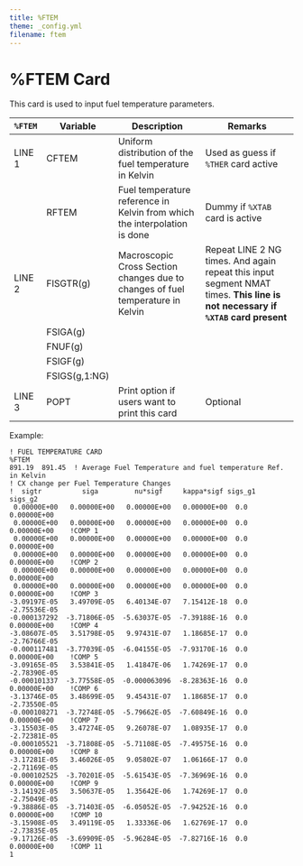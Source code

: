 ```yaml
---
title: %FTEM
theme: _config.yml
filename: ftem
---
```


# %FTEM Card

This card is used to input fuel temperature parameters.

| `%FTEM` | Variable | Description | Remarks |
| --- | --- | --- | --- |
| LINE 1 | CFTEM | Uniform distribution of the fuel temperature in Kelvin | Used as guess if `%THER` card active |
|        | RFTEM | Fuel temperature reference in Kelvin from which the interpolation is done | Dummy if `%XTAB` card is active |
| LINE 2 | FISGTR(g) | Macroscopic Cross Section changes due to changes of fuel temperature in Kelvin  | Repeat LINE 2 NG times. And again repeat this input segment NMAT times. **This line is not necessary if `%XTAB` card present** |
|   | FSIGA(g) |
|   | FNUF(g) |
|   | FSIGF(g) |
|   | FSIGS(g,1:NG) |
| LINE 3 | POPT | Print option if users want to print this card | Optional |

Example:
```
! FUEL TEMPERATURE CARD
%FTEM
891.19  891.45  ! Average Fuel Temperature and fuel temperature Ref. in Kelvin
! CX change per Fuel Temperature Changes
!  sigtr          siga         nu*sigf     kappa*sigf sigs_g1   sigs_g2
 0.00000E+00   0.00000E+00   0.00000E+00   0.00000E+00  0.0   0.00000E+00
 0.00000E+00   0.00000E+00   0.00000E+00   0.00000E+00  0.0   0.00000E+00    !COMP 1
 0.00000E+00   0.00000E+00   0.00000E+00   0.00000E+00  0.0   0.00000E+00
 0.00000E+00   0.00000E+00   0.00000E+00   0.00000E+00  0.0   0.00000E+00    !COMP 2
 0.00000E+00   0.00000E+00   0.00000E+00   0.00000E+00  0.0   0.00000E+00
 0.00000E+00   0.00000E+00   0.00000E+00   0.00000E+00  0.0   0.00000E+00    !COMP 3
-3.09197E-05   3.49709E-05   6.40134E-07   7.15412E-18  0.0  -2.75536E-05
-0.000137292  -3.71806E-05  -5.63037E-05  -7.39188E-16  0.0   0.00000E+00    !COMP 4
-3.08607E-05   3.51798E-05   9.97431E-07   1.18685E-17  0.0  -2.76766E-05
-0.000117481  -3.77039E-05  -6.04155E-05  -7.93170E-16  0.0   0.00000E+00    !COMP 5
-3.09165E-05   3.53841E-05   1.41847E-06   1.74269E-17  0.0  -2.78390E-05
-0.000101337  -3.77558E-05  -0.000063096  -8.28363E-16  0.0   0.00000E+00    !COMP 6
-3.13746E-05   3.48699E-05   9.45431E-07   1.18685E-17  0.0  -2.73550E-05
-0.000108271  -3.72748E-05  -5.79662E-05  -7.60849E-16  0.0   0.00000E+00    !COMP 7
-3.15503E-05   3.47274E-05   9.26078E-07   1.08935E-17  0.0  -2.72381E-05
-0.000105521  -3.71808E-05  -5.71108E-05  -7.49575E-16  0.0   0.00000E+00    !COMP 8
-3.17281E-05   3.46026E-05   9.05802E-07   1.06166E-17  0.0  -2.71169E-05
-0.000102525  -3.70201E-05  -5.61543E-05  -7.36969E-16  0.0   0.00000E+00    !COMP 9
-3.14192E-05   3.50637E-05   1.35642E-06   1.74269E-17  0.0  -2.75049E-05
-9.38886E-05  -3.71403E-05  -6.05052E-05  -7.94252E-16  0.0   0.00000E+00    !COMP 10
-3.15908E-05   3.49119E-05   1.33336E-06   1.62769E-17  0.0  -2.73835E-05
-9.17126E-05  -3.69909E-05  -5.96284E-05  -7.82716E-16  0.0   0.00000E+00    !COMP 11
1
```
